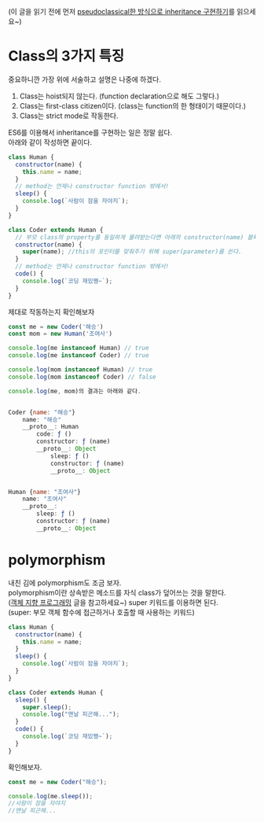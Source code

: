 (이 글을 읽기 전에 먼저 [pseudoclassical한 방식으로 inheritance 구현하기](pseudoclassical한%20방식으로%20inheritance%20구현하기.md)를 읽으세요~)

# Class의 3가지 특징

중요하니깐 가장 위에 서술하고 설명은 나중에 하겠다.

1. Class는 hoist되지 않는다. (function declaration으로 해도 그렇다.)
2. Class는 first-class citizen이다. (class는 function의 한 형태이기 때문이다.)
3. Class는 strict mode로 작동한다.

ES6를 이용해서 inheritance를 구현하는 일은 정말 쉽다.  
아래와 같이 작성하면 끝이다.

```js
class Human {
  constructor(name) {
    this.name = name;
  }
  // method는 언제나 constructor function 밖에서!
  sleep() {
    console.log(`사람이 잠을 자야지`);
  }
}

class Coder extends Human {
  // 부모 class의 property를 동일하게 물려받는다면 아래의 constructor(name) 블록은 생략 가능
  constructor(name) {
    super(name); //this의 포인터를 맞춰주기 위해 super(parameter)를 쓴다.
  }
  // method는 언제나 constructor function 밖에서!
  code() {
    console.log(`코딩 재밌쪙~`);
  }
}
```

제대로 작동하는지 확인해보자

```js
const me = new Coder('해승')
const mom = new Human('조여사')

console.log(me instanceof Human) // true
console.log(me instanceof Coder) // true

console.log(mom instanceof Human) // true
console.log(mom instanceof Coder) // false

console.log(me, mom)의 결과는 아래와 같다.


Coder {name: "해승"}
    name: "해승"
    __proto__: Human
        code: ƒ ()
        constructor: ƒ (name)
        __proto__: Object
            sleep: ƒ ()
            constructor: ƒ (name)
            __proto__: Object


Human {name: "조여사"}
    name: "조여사"
    __proto__:
        sleep: ƒ ()
        constructor: ƒ (name)
        __proto__: Object

```

# polymorphism

내친 김에 polymorphism도 조금 보자.  
polymorphism이란 상속받은 메소드를 자식 class가 덮어쓰는 것을 말한다.  
([객체 지향 프로그래밍](객체%20지향%20프로그래밍.md) 글을 참고하세요~)
super 키워드를 이용하면 된다.  
(super: 부모 객체 함수에 접근하거나 호출할 때 사용하는 키워드)

```js
class Human {
  constructor(name) {
    this.name = name;
  }
  sleep() {
    console.log(`사람이 잠을 자야지`);
  }
}

class Coder extends Human {
  sleep() {
    super.sleep();
    console.log("맨날 피곤해...");
  }
  code() {
    console.log(`코딩 재밌쪙~`);
  }
}
```

확인해보자.

```js
const me = new Coder("해승");

console.log(me.sleep());
//사람이 잠을 자야지
//맨날 피곤해...
```
